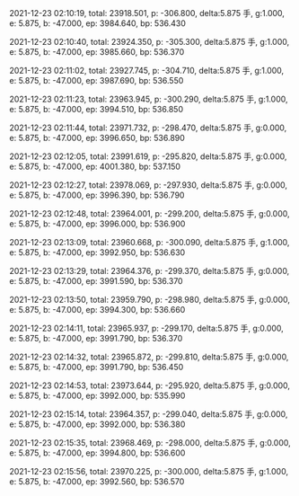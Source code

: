 2021-12-23 02:10:19, total: 23918.501, p: -306.800, delta:5.875 手, g:1.000, e: 5.875, b: -47.000, ep: 3984.640, bp: 536.430

2021-12-23 02:10:40, total: 23924.350, p: -305.300, delta:5.875 手, g:1.000, e: 5.875, b: -47.000, ep: 3985.660, bp: 536.370

2021-12-23 02:11:02, total: 23927.745, p: -304.710, delta:5.875 手, g:1.000, e: 5.875, b: -47.000, ep: 3987.690, bp: 536.550

2021-12-23 02:11:23, total: 23963.945, p: -300.290, delta:5.875 手, g:1.000, e: 5.875, b: -47.000, ep: 3994.510, bp: 536.850

2021-12-23 02:11:44, total: 23971.732, p: -298.470, delta:5.875 手, g:0.000, e: 5.875, b: -47.000, ep: 3996.650, bp: 536.890

2021-12-23 02:12:05, total: 23991.619, p: -295.820, delta:5.875 手, g:0.000, e: 5.875, b: -47.000, ep: 4001.380, bp: 537.150

2021-12-23 02:12:27, total: 23978.069, p: -297.930, delta:5.875 手, g:0.000, e: 5.875, b: -47.000, ep: 3996.390, bp: 536.790

2021-12-23 02:12:48, total: 23964.001, p: -299.200, delta:5.875 手, g:0.000, e: 5.875, b: -47.000, ep: 3996.000, bp: 536.900

2021-12-23 02:13:09, total: 23960.668, p: -300.090, delta:5.875 手, g:1.000, e: 5.875, b: -47.000, ep: 3992.950, bp: 536.630

2021-12-23 02:13:29, total: 23964.376, p: -299.370, delta:5.875 手, g:0.000, e: 5.875, b: -47.000, ep: 3991.590, bp: 536.370

2021-12-23 02:13:50, total: 23959.790, p: -298.980, delta:5.875 手, g:0.000, e: 5.875, b: -47.000, ep: 3994.300, bp: 536.660

2021-12-23 02:14:11, total: 23965.937, p: -299.170, delta:5.875 手, g:0.000, e: 5.875, b: -47.000, ep: 3991.790, bp: 536.370

2021-12-23 02:14:32, total: 23965.872, p: -299.810, delta:5.875 手, g:0.000, e: 5.875, b: -47.000, ep: 3991.790, bp: 536.450

2021-12-23 02:14:53, total: 23973.644, p: -295.920, delta:5.875 手, g:0.000, e: 5.875, b: -47.000, ep: 3992.000, bp: 535.990

2021-12-23 02:15:14, total: 23964.357, p: -299.040, delta:5.875 手, g:0.000, e: 5.875, b: -47.000, ep: 3992.000, bp: 536.380

2021-12-23 02:15:35, total: 23968.469, p: -298.000, delta:5.875 手, g:0.000, e: 5.875, b: -47.000, ep: 3994.800, bp: 536.600

2021-12-23 02:15:56, total: 23970.225, p: -300.000, delta:5.875 手, g:1.000, e: 5.875, b: -47.000, ep: 3992.560, bp: 536.570